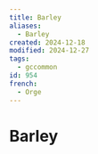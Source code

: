 ```yaml
---
title: Barley
aliases:
  - Barley
created: 2024-12-18
modified: 2024-12-27
tags:
  - gccommon
id: 954
french:
  - Orge
---
```

# Barley
